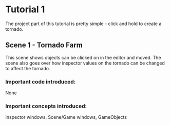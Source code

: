 # Tutorial 1
The project part of this tutorial is pretty simple - click and hold to create a tornado.

## Scene 1 - Tornado Farm
This scene shows objects can be clicked on in the editor and moved. The scene also goes over how inspector values on
the tornado can be changed to affect the tornado.

### Important code introduced:
None

### Important concepts introduced:
Inspector windows, Scene/Game windows, GameObjects
